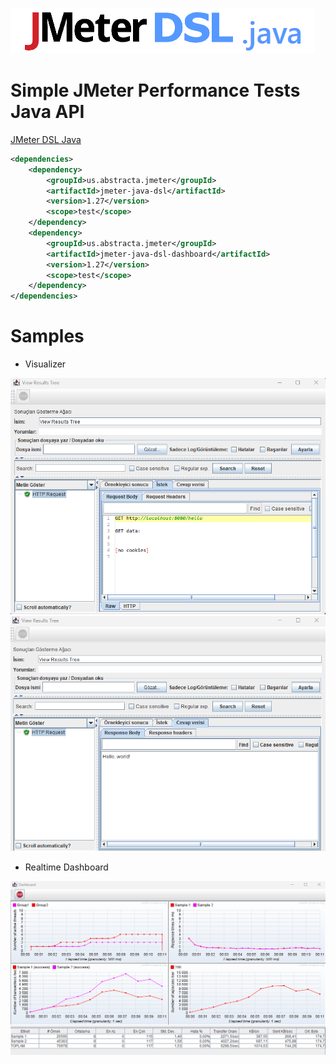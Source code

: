 ![](jmeter-dsl-java.png)

# Simple JMeter Performance Tests Java API

[JMeter DSL Java](https://abstracta.github.io/jmeter-java-dsl/)

```xml
<dependencies>
	<dependency>
        <groupId>us.abstracta.jmeter</groupId>
        <artifactId>jmeter-java-dsl</artifactId>
        <version>1.27</version>
        <scope>test</scope>
    </dependency>
    <dependency>
        <groupId>us.abstracta.jmeter</groupId>
        <artifactId>jmeter-java-dsl-dashboard</artifactId>
        <version>1.27</version>
        <scope>test</scope>
    </dependency>
</dependencies>
```

# Samples

- Visualizer

![](jmeter-visualizer-request.png)
![](jmeter-visualizer-response.png)

- Realtime Dashboard

![](jmeter-realtime-dashboard.png)

